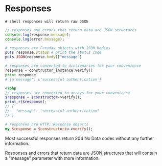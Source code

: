 # Responses


```shell
# shell responses will return raw JSON
```

```javascript
// responses and errors that return data are JSON structures
console.log(response.message);
console.log(error.message);
```

```ruby
# responses are Faraday objects with JSON bodies
puts response.status # print the status code
puts JSON(response.body)["message"]
```

```python
# responses are converted to dictionaries for your convenience
response = constructor_instance.verify()
print response
# {u'message': u'successful authentication'}
```

```php
<?php
// responses are converted to arrays for your convenience
$response = $constructor->verify();
print_r($response);
// {
//   "message": "successful authentication"
// }
```

```perl
# responses are HTTP::Response objects
my $response = $constructorio->verify();
```

Most successful responses return 204 No Data codes without any further information.

Responses and errors that return data are JSON structures that will contain a "message" parameter with more information.
